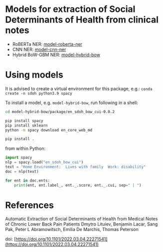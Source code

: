 # Models for extraction of Social Determinants of Health from clinical notes

- RoBERTa NER: [model-roberta-ner](model-roberta-ner)
- CNN NER: [model-cnn-ner](model-cnn-ner)
- Hybrid BoW-GBM NER: [model-hybrid-bow](model-hybrid-bow)

# Using models

It is advised to create a virtual environment for this package, e.g.:
`conda create -n sdoh python3.9 spacy`

To install a model, e.g. `model-hybrid-bow`, run following in a shell:

```sh
cd model-hybrid-bow/package/en_sdoh_bow_cui-0.0.2

pip install spacy
pip install sklearn
python -m spacy download en_core_web_md

pip install .
```

from within Python:

```python
import spacy
nlp = spacy.load("en_sdoh_bow_cui")
text = "Home Environment:  Lives with family  Work: disability"
doc = nlp(text)

for ent in doc.ents:
    print(ent, ent.label_, ent._.score, ent._.cui, sep=" | ")
```

# References
Automatic Extraction of Social Determinants of Health from Medical Notes of Chronic Lower Back Pain Patients
Dmytro Lituiev, Benjamin Lacar,  Sang Pak, Peter L Abramowitsch, Emilia De Marchis,  Thomas Peterson

doi: [https://doi.org/10.1101/2022.03.04.22271541](https://doi.org/10.1101/2022.03.04.22271541)

